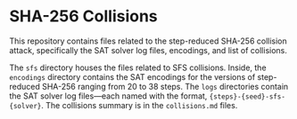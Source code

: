 # SHA-256 Collisions

This repository contains files related to the step-reduced SHA-256 collision
attack, specifically the SAT solver log files, encodings, and list of
collisions.

The `sfs` directory houses the files related to SFS collisions. Inside, the
`encodings` directory contains the SAT encodings for the versions of
step-reduced SHA-256 ranging from 20 to 38 steps. The `logs` directories contain
the SAT solver log files&mdash;each named with the format,
`{steps}-{seed}-sfs-{solver}`. The collisions summary is in the `collisions.md`
files.
